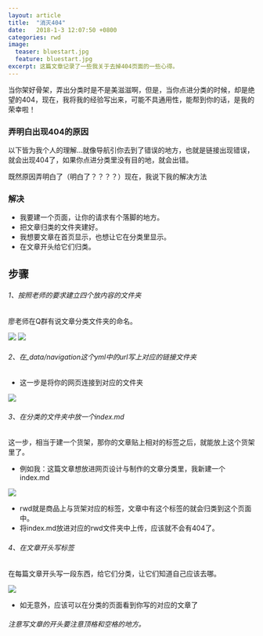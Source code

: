 ```yaml
---
layout: article
title:  "消灭404"
date:   2018-1-3 12:07:50 +0800
categories: rwd 
image:
  teaser: bluestart.jpg
  feature: bluestart.jpg
excerpt: 这篇文章记录了一些我关于去掉404页面的一些心得。
---
```


当你架好骨架，弄出分类时是不是美滋滋啊，但是，当你点进分类的时候，却是绝望的404，现在，我将我的经验写出来，可能不具通用性，能帮到你的话，是我的荣幸啦！
### 弄明白出现404的原因
以下皆为我个人的理解...就像导航引你去到了错误的地方，也就是链接出现错误，就会出现404了，如果你点进分类里没有目的地，就会出错。

既然原因弄明白了（明白了？？？？）现在，我说下我的解决方法
### 解决
 + 我要建一个页面，让你的请求有个落脚的地方。
 + 把文章归类的文件夹建好。
 + 我想要文章在首页显示，也想让它在分类里显示。
 + 在文章开头给它们归类。
## 步骤
###### 1、按照老师的要求建立四个放内容的文件夹
廖老师在Q群有说文章分类文件夹的命名。

<img src="https://zhengtingeing.github.io/images/liao.png">

<img src="https://zhengtingeing.github.io/images/moodle.png">

###### 2、在_data/navigation这个yml中的url写上对应的链接文件夹

 + 这一步是将你的网页连接到对应的文件夹
 
<img src="https://zhengtingeing.github.io/images/urlfenlei.png">

###### 3、在分类的文件夹中放一个index.md
这一步，相当于建一个货架，那你的文章贴上相对的标签之后，就能放上这个货架里了。
 + 例如我：这篇文章想放进网页设计与制作的文章分类里，我新建一个index.md

<img src="https://zhengtingeing.github.io/images/biaoqian.png">

 + rwd就是商品上与货架对应的标签，文章中有这个标签的就会归类到这个页面中。
 + 将index.md放进对应的rwd文件夹中上传，应该就不会有404了。
 
###### 4、在文章开头写标签
在每篇文章开头写一段东西，给它们分类，让它们知道自己应该去哪。

<img src="https://zhengtingeing.github.io/images/macth.png">

 + 如无意外，应该可以在分类的页面看到你写的对应的文章了
###### 注意写文章的开头要注意顶格和空格的地方。